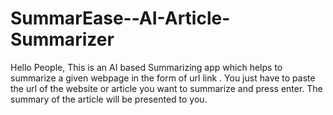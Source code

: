 # SummarEase--AI-Article-Summarizer
Hello People, This is an AI based Summarizing app which helps to summarize a given webpage in the form of url link . You just have to paste the url of the website or article you want to summarize and press enter. The summary of the article will be presented to you.
